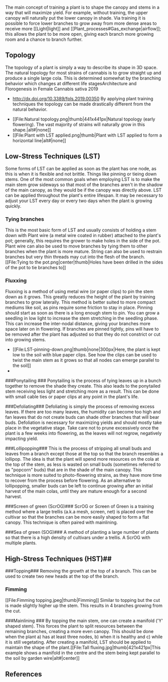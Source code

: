 The main concept of training a plant is to shape the canopy and stems in a way that will maximize yield. For example, without training, the upper canopy will naturally put the lower canopy in shade. Via training it is possible to force lower branches to grow away from more dense areas to receive more [[Light|light]] and [[Plant_processes#Gas_exchange|airflow]]; this allows the plant to be more open, giving each branch more growing room and a chance to branch further.

## Topology ##
The topology of a plant is simply a way to describe its shape in 3D space. The natural topology for most strains of cannabis is to grow straight up and produce a single large cola. This is determined somewhat by the branching behavior which changes at different life stages<ref>Architecture and Florogenesis in Female Cannabis sativa 2019 
 - http://dx.doi.org/10.3389/fpls.2019.00350</ref> By applying plant training techniques the topology can be made drastically different from the natural behavior.

<div align#'center'>
<ul> 
<li style#"display: inline-block;"> [[File:Natural topology.png|thumb|441x441px|Natural topology (early flowering). The vast majority of strains will naturally grow in this shape.|alt#|none]] </li>
<li style#"display: inline-block;">[[File:Plant with LST applied.png|thumb|Plant with LST applied to form a horizontal line|alt#|none]] </li>
</ul>
</div>

## Low-Stress Techniques (LST) ##
Some forms of LST can be applied as soon as the plant has one node, as this is when it is flexible and not brittle. Things like pinning or tieing down stems.  One of the most common goals when employing LST is to make the main stem grow sideways so that most of the branches aren't in the shadow of the main canopy, as they would be if the canopy was directly above. LST can be applied throughout the plant's entire lifespan. It may be necessary to adjust your LST every day or every two days when the plant is growing quickly.

### Tying branches ###
This is the most basic form of LST and usually consists of holding a stem down with Plant wire (a metal wire coated in rubber) attached to the plant's pot; generally, this requires the grower to make holes in the side of the pot. Plant wire can also be used to move branches by tying them to other branches when the plant is more mature. String can also be used to restrain branches but very thin threads may cut into the flesh of the branch.
[[File:Tying to the pot.png|center|thumb|Holes have been drilled in the sides of the pot to tie branches to]]

### Fluxxing ###
Fluxxing is a method of using metal wire (or paper clips) to pin the stem down as it grows. This greatly reduces the height of the plant by training branches to grow laterally. This method is better suited to more compact mediums like soil, as pins require some friction to stay in place. Pinning should start as soon as there is a long enough stem to pin. You can grow a seedling in low light to increase the stem stretching in the seedling phase. This can increase the inter-nodal distance, giving your branches more space later on in flowering. If branches are pinned tightly, pins will have to be removed after the plant has adjusted so that they do not constrict or cut into growing stems.

<div align#'center'><ul> 
<li style#"display: inline-block;"> [[File:LST-pinning-down.png|thumb|none|300px|Here, the plant is kept low to the soil with blue paper clips. See how the clips can be used to twist the main stem as it grows so that all nodes can emerge parallel to the soil]] </li>
<li style#"display: inline-block;">  </li>
</ul>
</div>

###Ponytailing ###
Ponytailing is the process of tying leaves up in a bunch together to remove the shade they create. This also leads to the ponytailed stem receiving less light and stretching more as a result. This can be done with small cable ties or paper clips at any point in the plant's life.

###Defoliating###
Defoliating is simply the process of removing excess leaves. If there are too many leaves, the humidity can become too high and fan leaves that do not create buds can shade other branches that will bear buds. Defoliation is necessary for maximizing yields and should mostly take place in the vegetative stage. Take care not to prune excessively once the plant is a few weeks into flowering, as the leaves will not regrow, negatively impacting yield.

###Lollipopping###
This is the process of stripping all small buds and leaves from a branch except those at the top so that the branch resembles a lollipop. The idea is that the plant will spend more resources on the cola at the top of the stem, as less is wasted on small buds (sometimes referred to as "popcorn" buds) that are in the shade of the main canopy. This technique is more suited to photo-flowering strains, as they have more time to recover from the process before flowering. As an alternative to lollipopping, smaller buds can be left to continue growing after an initial harvest of the main colas, until they are mature enough for a second harvest.

###Screen of green (ScrOG)###
ScrOG or Screen of Green is a training method where a large trellis (a.k.a mesh, screen, net) is placed over the cultivar so that the branches can be more easily shaped to form a flat canopy. This technique is often paired with mainlining.

###Sea of green (SOG)###
A method of planting a large number of plants so that there is a high density of cultivars under a trellis. A ScrOG with multiple plants.

## High-Stress Techniques (HST)##

###Topping###
Removing the growth at the top of a branch. This can be used to create two new heads at the top of the branch.

### Fimming ###
[[File:Fimming topping.jpeg|thumb|Fimming]]
Similar to topping but the cut is made slightly higher up the stem. This results in 4 branches growing from the cut.

###Mainlining ###
By topping the main stem, one can create a manifold ('Y' shaped stem). This forces the plant to split resources between the remaining branches, creating a more even canopy. This should be done when the plant a) has at least three nodes, b) when it is healthy and c) while it is still vegetating. After creating a manifold, LST should be applied to maintain the shape of the plant.[[File:Tall fluxing.jpg|thumb|421x421px|This example shows a manifold in the centre and the stem being kept parallel to the soil by garden wire|alt#|center]]
## References ##